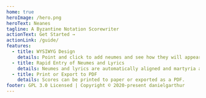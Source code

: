 ```yaml
---
home: true
heroImage: /hero.png
heroText: Neanes
tagline: A Byzantine Notation Scorewriter
actionText: Get Started →
actionLink: /guide/
features:
  - title: WYSIWYG Design
    details: Point and click to add neumes and see how they will appear on the page.
  - title: Rapid Entry of Neumes and Lyrics
    details: Neumes and lyrics are automatically aligned and martyria are automatically calculated.
  - title: Print or Export to PDF
    details: Scores can be printed to paper or exported as a PDF.
footer: GPL 3.0 Licensed | Copyright © 2020-present danielgarthur
---
```

